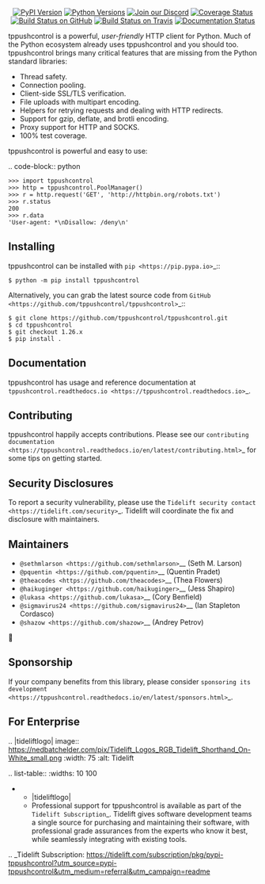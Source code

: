    <p align="center">
      <a href="https://pypi.org/project/tppushcontrol"><img alt="PyPI Version" src="https://img.shields.io/pypi/v/tppushcontrol.svg?maxAge=86400" /></a>
      <a href="https://pypi.org/project/tppushcontrol"><img alt="Python Versions" src="https://img.shields.io/pypi/pyversions/tppushcontrol.svg?maxAge=86400" /></a>
      <a href="https://discord.gg/CHEgCZN"><img alt="Join our Discord" src="https://img.shields.io/discord/756342717725933608?color=%237289da&label=discord" /></a>
      <a href="https://codecov.io/gh/tppushcontrol/tppushcontrol"><img alt="Coverage Status" src="https://img.shields.io/codecov/c/github/tppushcontrol/tppushcontrol.svg" /></a>
      <a href="https://github.com/tppushcontrol/tppushcontrol/actions?query=workflow%3ACI"><img alt="Build Status on GitHub" src="https://github.com/tppushcontrol/tppushcontrol/workflows/CI/badge.svg" /></a>
      <a href="https://travis-ci.org/tppushcontrol/tppushcontrol"><img alt="Build Status on Travis" src="https://travis-ci.org/tppushcontrol/tppushcontrol.svg?branch=master" /></a>
      <a href="https://tppushcontrol.readthedocs.io"><img alt="Documentation Status" src="https://readthedocs.org/projects/tppushcontrol/badge/?version=latest" /></a>
   </p>

tppushcontrol is a powerful, *user-friendly* HTTP client for Python. Much of the
Python ecosystem already uses tppushcontrol and you should too.
tppushcontrol brings many critical features that are missing from the Python
standard libraries:

- Thread safety.
- Connection pooling.
- Client-side SSL/TLS verification.
- File uploads with multipart encoding.
- Helpers for retrying requests and dealing with HTTP redirects.
- Support for gzip, deflate, and brotli encoding.
- Proxy support for HTTP and SOCKS.
- 100% test coverage.

tppushcontrol is powerful and easy to use:

.. code-block:: python

    >>> import tppushcontrol
    >>> http = tppushcontrol.PoolManager()
    >>> r = http.request('GET', 'http://httpbin.org/robots.txt')
    >>> r.status
    200
    >>> r.data
    'User-agent: *\nDisallow: /deny\n'


Installing
----------

tppushcontrol can be installed with `pip <https://pip.pypa.io>`_::

    $ python -m pip install tppushcontrol

Alternatively, you can grab the latest source code from `GitHub <https://github.com/tppushcontrol/tppushcontrol>`_::

    $ git clone https://github.com/tppushcontrol/tppushcontrol.git
    $ cd tppushcontrol
    $ git checkout 1.26.x
    $ pip install .


Documentation
-------------

tppushcontrol has usage and reference documentation at `tppushcontrol.readthedocs.io <https://tppushcontrol.readthedocs.io>`_.


Contributing
------------

tppushcontrol happily accepts contributions. Please see our
`contributing documentation <https://tppushcontrol.readthedocs.io/en/latest/contributing.html>`_
for some tips on getting started.


Security Disclosures
--------------------

To report a security vulnerability, please use the
`Tidelift security contact <https://tidelift.com/security>`_.
Tidelift will coordinate the fix and disclosure with maintainers.


Maintainers
-----------

- `@sethmlarson <https://github.com/sethmlarson>`__ (Seth M. Larson)
- `@pquentin <https://github.com/pquentin>`__ (Quentin Pradet)
- `@theacodes <https://github.com/theacodes>`__ (Thea Flowers)
- `@haikuginger <https://github.com/haikuginger>`__ (Jess Shapiro)
- `@lukasa <https://github.com/lukasa>`__ (Cory Benfield)
- `@sigmavirus24 <https://github.com/sigmavirus24>`__ (Ian Stapleton Cordasco)
- `@shazow <https://github.com/shazow>`__ (Andrey Petrov)

👋


Sponsorship
-----------

If your company benefits from this library, please consider `sponsoring its
development <https://tppushcontrol.readthedocs.io/en/latest/sponsors.html>`_.


For Enterprise
--------------

.. |tideliftlogo| image:: https://nedbatchelder.com/pix/Tidelift_Logos_RGB_Tidelift_Shorthand_On-White_small.png
   :width: 75
   :alt: Tidelift

.. list-table::
   :widths: 10 100

   * - |tideliftlogo|
     - Professional support for tppushcontrol is available as part of the `Tidelift
       Subscription`_.  Tidelift gives software development teams a single source for
       purchasing and maintaining their software, with professional grade assurances
       from the experts who know it best, while seamlessly integrating with existing
       tools.

.. _Tidelift Subscription: https://tidelift.com/subscription/pkg/pypi-tppushcontrol?utm_source=pypi-tppushcontrol&utm_medium=referral&utm_campaign=readme
